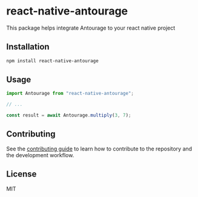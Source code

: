 # react-native-antourage

This package helps integrate Antourage to your react native project

## Installation

```sh
npm install react-native-antourage
```

## Usage

```js
import Antourage from "react-native-antourage";

// ...

const result = await Antourage.multiply(3, 7);
```

## Contributing

See the [contributing guide](CONTRIBUTING.md) to learn how to contribute to the repository and the development workflow.

## License

MIT

